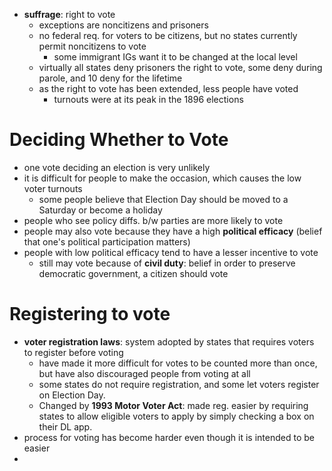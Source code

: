 - **suffrage**: right to vote
	- exceptions are noncitizens and prisoners
	- no federal req. for voters to be citizens, but no states currently permit noncitizens to vote
		- some immigrant IGs want it to be changed at the local level
	- virtually all states deny prisoners the right to vote, some deny during parole, and 10 deny for the lifetime
	- as the right to vote has been extended, less people have voted
		- turnouts were at its peak in the 1896 elections
# Deciding Whether to Vote
- one vote deciding an election is very unlikely
- it is difficult for people to make the occasion, which causes the low voter turnouts
	- some people believe that Election Day should be moved to a Saturday or become a holiday
- people who see policy diffs. b/w parties are more likely to vote
- people may also vote because they have a high **political efficacy** (belief that one's political participation matters)
- people with low political efficacy tend to have a lesser incentive to vote
	- still may vote because of **civil duty**: belief in order to preserve democratic government, a citizen should vote
# Registering to vote
- **voter registration laws**: system adopted by states that requires voters to register before voting
	- have made it more difficult for votes to be counted more than once, but have also discouraged people from voting at all
	- some states do not require registration, and some let voters register on Election Day.
	- Changed by **1993 Motor Voter Act**: made reg. easier by requiring states to allow eligible voters to apply by simply checking a box on their DL app.
- process for voting has become harder even though it is intended to be easier
- 